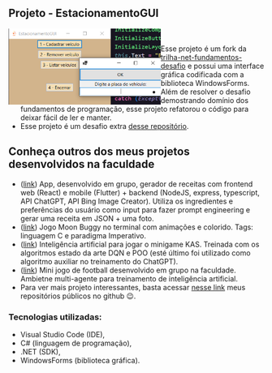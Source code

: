 ## Projeto - EstacionamentoGUI

<div>
  <a href="https://github.com/VictorG-028/Decola-Tech-2024/blob/master/images/EstacionamentoGUI_image.png">
    <img src="https://github.com/VictorG-028/Decola-Tech-2024/blob/master/images/EstacionamentoGUI_image.png" align="left" height="150" width="300" >
  </a>
</div>
</br>

- Esse projeto é um fork da [trilha-net-fundamentos-desafio](https://github.com/digitalinnovationone/trilha-net-fundamentos-desafio) e possui uma interface gráfica codificada com a biblioteca WindowsForms. 
- Além de resolver o desafio demostrando domínio dos fundamentos de programação, esse projeto refatorou o código para deixar fácil de ler e manter. 
- Esse projeto é um desafio extra [desse repositório](https://github.com/VictorG-028/Decola-Tech-2024/tree/master/Estacionamento).

## Conheça outros dos meus projetos desenvolvidos na faculdade

- ([link](https://github.com/VictorG-028/ChefHub)) App, desenvolvido em grupo, gerador de receitas com frontend web (React) e mobile (Flutter) + backend (NodeJS, express, typescript, API ChatGPT, API Bing Image Creator). Utiliza os ingredientes e preferências do usuário como input para fazer prompt engineering e gerar uma receita em JSON + uma foto.
- ([link](https://github.com/VictorG-028/Projeto-de-LPI-Moon-Buggy)) Jogo Moon Buggy no terminal com animações e colorido. Tags: linguagem C e paradigma Imperativo.
- ([link](https://github.com/VictorG-028/Training-AI-in-KAS-env)) Inteligência artificial para jogar o minigame KAS. Treinada com os algoritmos estado da arte DQN e POO (esté último foi utilizado como algoritmo auxiliar no treinamento do ChatGPT).
- ([link](https://github.com/HenriqueSabino/gym_soccer_env)) Mini jogo de football desenvolvido em grupo na faculdade. Ambietne multi-agente para treinamento de inteligência artificial.
- Para ver mais projeto interessantes, basta acessar [nesse link](https://github.com/VictorG-028?tab=repositories) meus repositórios públicos no github 😉.


### Tecnologias utilizadas: 
- Visual Studio Code (IDE), 
- C# (linguagem de programação), 
- .NET (SDK), 
- WindowsForms (biblioteca gráfica).
